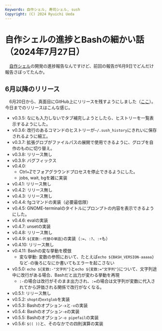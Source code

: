 ```yaml
---
Keywords: 自作シェル, 寿司シェル, sush
Copyright: (C) 2024 Ryuichi Ueda
---
```


# 自作シェルの進捗とBashの細かい話（2024年7月27日）

　[自作シェル](/?page=rusty_bash)の開発の進捗報告なんですけど、前回の報告が6月9日でどんだけ報告さぼってたんか。

## 6月以降のリリース

　6月20日から、真面目にGitHub上にリリースを残すようにしました（[ここ](https://github.com/shellgei/rusty_bash/releases)）。今日までのリリースはこんな感じ。

* v0.3.5: なにも入力しないでタブ補完しようとしたら、ヒストリーを一覧表示するようにした。
* v0.3.6: 改行のあるコマンドのヒストリーが`~/.sush_history`にきれいに保存されるように細工。
* v0.3.7: 拡張グロブがファイルパスの展開で使用できるように、グロブを自作のものに切り替え。
* v0.3.8: リリース無し
* v0.3.9: バグフィックス
* v0.4.0: 
    * Ctrl+Zでフォアグラウンドプロセスを停止できるようにした。
    * jobs, wait, bgを雑に実装
* v0.4.1: リリース無し 
* v0.4.2: リリース無し 
* v0.4.3: リリース無し 
* v0.4.4: fgコマンドの実装（必要最低限）
* v0.4.5: GNOME-terminalのタイトルにプロンプトの内容を表示できるようにした。
* v0.4.6: evalの実装
* v0.4.7: unsetの実装
* v0.4.8: リリース無し
* v0.4.9: `${変数:-代替の単語}`の実装（`:=`、`:?`、`:+`も）
* v0.4.10: リリース無し
* v0.4.11: Bashの変な挙動を模倣
    * 変な挙動: 変数の参照において、たとえば`echo ${BASH_VERSION-aaaaa}`など`-`の後ろになにか書いてもエラーを起こさない
* v0.5.0: `echo ${変数:-"文字列"}`と`echo ${変数:="文字列"}`について、文字列途中に改行がある場合、Bashだと出力が変わる挙動を再現
    * `:-`の場合は改行がそのまま出力され、`:=`の場合は文字列が変数に代入されてから評価される関係で改行がなくなる。
* v0.5.1: リリース無し
* v0.5.2: `shopt`の`extglob`を実装
* v0.5.3: Bashのオプション`-x`と`-v`の実装
* v0.5.4: Bashのオプション`-e`の実装
* v0.5.5: Bashのオプション`-o pipefail`の実装
* v0.5.6: `$(( ))`と、そのなかでの四則演算の実装
